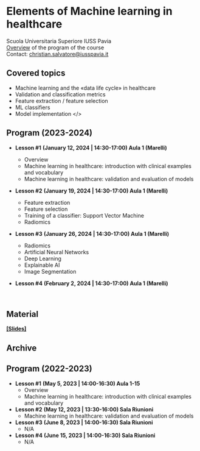 # Elements of Machine learning in healthcare
Scuola Universitaria Superiore IUSS Pavia
<br>
[Overview](https://github.com/christiansalvatore/elements-ml-in-healthcare-iusspavia/blob/main/L0a__overview.pdf) of the program of the course
<br>
Contact: christian.salvatore@iusspavia.it

## Covered topics
* Machine learning and the «data life cycle» in healthcare
* Validation and classification metrics
* Feature extraction / feature selection
* ML classifiers
* Model implementation </>

## Program (2023-2024)
* __Lesson #1__ __(January 12, 2024 \| 14:30-17:00) **Aula 1 (Marelli)**__ <br>
	* Overview
	* Machine learning in healthcare: introduction with clinical examples and vocabulary
 	* Machine learning in healthcare: validation and evaluation of models
* __Lesson #2__ __(January 19, 2024 \| 14:30-17:00) **Aula 1 (Marelli)**__ <br>
	* Feature extraction
	* Feature selection
 	* Training of a classifier: Support Vector Machine
  	* Radiomics

* __Lesson #3__ __(January 26, 2024 \| 14:30-17:00) **Aula 1 (Marelli)**__ <br>
	* Radiomics
 	* Artificial Neural Networks
	* Deep Learning
 	* Explainable AI
  	* Image Segmentation

* __Lesson #4__ __(February 2, 2024 \| 14:30-17:00) **Aula 1 (Marelli)**__ <br>

<br>

## Material
[__[Slides]__](https://github.com/christiansalvatore/elements-ml-in-healthcare-iusspavia/tree/main/slides)

## Archive
## Program (2022-2023)
* __Lesson #1__ __(May 5, 2023 \| 14:00-16:30) **Aula 1-15**__ <br>
	* Overview
	* Machine learning in healthcare: introduction with clinical examples and vocabulary
* __Lesson #2__ __(May 12, 2023 \| 13:30-16:00) **Sala Riunioni**__ <br>
	* Machine learning in healthcare: validation and evaluation of models
* __Lesson #3__ __(June 8, 2023 \| 14:00-16:30) **Sala Riunioni**__ <br>
	* N/A
* __Lesson #4__ __(June 15, 2023 \| 14:00-16:30) **Sala Riunioni**__ <br>
	* N/A
